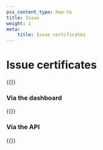 ```yaml
---
pcx_content_type: how-to
title: Issue
weight: 1
meta:
    title: Issue certificates
---
```


# Issue certificates

{{<render file="_issue-certs-preamble.md">}}
 
### Via the dashboard
 
{{<render file="_create-custom-hostname.md">}}
 
### Via the API
 
{{<render file="_create-custom-hostname-api.md">}}